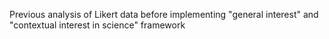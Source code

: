 Previous analysis of Likert data before implementing "general interest" and "contextual interest in science" framework

